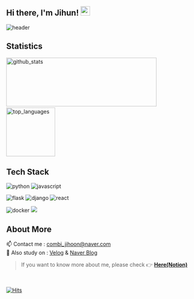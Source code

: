 <h2> Hi there, I'm Jihun! <img src="https://media.giphy.com/media/hvRJCLFzcasrR4ia7z/giphy.gif" width="25px"> </h2>

<img alt="header" src="https://capsule-render.vercel.app/api?type=waving&color=auto&height=300&section=header&text=Jihun%Kim&fontSize=90&animation=fadeIn&fontAlignY=38&desc=Junior%20Backend%20Developer%20who%20likes%20to%20plan%20and%20record!&descAlignY=51&descAlign=62" />

<h2 align="left">Statistics</h2>

<p align="left">
  <img alt="github_stats" src="https://github-readme-stats.vercel.app/api?username=combiJihoon&hide=stars&show_icons=true&theme=radical" width="400" height="130"/> &nbsp;
  <img alt="top_languages" src="https://github-readme-stats.vercel.app/api/top-langs/?username=combiJihoon&layout=compact&theme=radical" height="130">
</p>


<h2 align="left">Tech Stack</h2>

<p align="left">
  <img alt="python" src="https://img.shields.io/badge/-Python-blue?style=flat-square&logo=python&logoColor=white" />
  <img alt="javascript" src="https://img.shields.io/badge/-Javascript-yellow?style=flat-square&logo=javascript&logoColor=white" />
</p>
<p align="left">
  <img alt="flask" src="https://img.shields.io/badge/flask-%23000.svg?style=flat-sqaure&logo=flask&logoColor=white" />
  <img alt="django" src="https://img.shields.io/badge/django-%23092E20.svg?style=flat-sqaure&logo=django&logoColor=white" />
  <img alt="react" src="https://img.shields.io/badge/react-%2320232a.svg?style=flat-square&logo=react&logoColor=%2361DAFB" />
</p>

<p align="left">
  <img alt="docker" src="https://img.shields.io/badge/-Docker-5881D8?style=flat-square&logo=docker&logoColor=white" />
  <img allt="aws" src="https://img.shields.io/badge/AWS-%23FF9900.svg?style=flat-square&logo=amazon-aws&logoColor=white" />
</p>


<h2> About More </h2>

📫 Contact me : combi_jihoon@naver.com <br>
🌱 Also study on :  [Velog](https://velog.io/@https://velog.io/@combi_jihoon/) & [Naver Blog](https://blog.naver.com/combi_jihoon)

> If you want to know more about me, please check :point_right: [**Here(Notion)**]()

<br />

[![Hits](https://hits.seeyoufarm.com/api/count/incr/badge.svg?url=https%3A%2F%2Fgithub.com%2FcombiJihoon%2Fhit-counter&count_bg=%233050C0&title_bg=%23270D0D&icon=&icon_color=%235F4886&title=hits&edge_flat=false)](https://hits.seeyoufarm.com)

<!--
Here are some ideas to get you started:

- 🔭 I’m currently working on ...
- 🌱 I’m currently learning ...
- 👯 I’m looking to collaborate on ...
- 🤔 I’m looking for help with ...
- 💬 Ask me about ...
- 📫 How to reach me: ...
- 😄 Pronouns: ...
- ⚡ Fun fact: ...
  --> 
